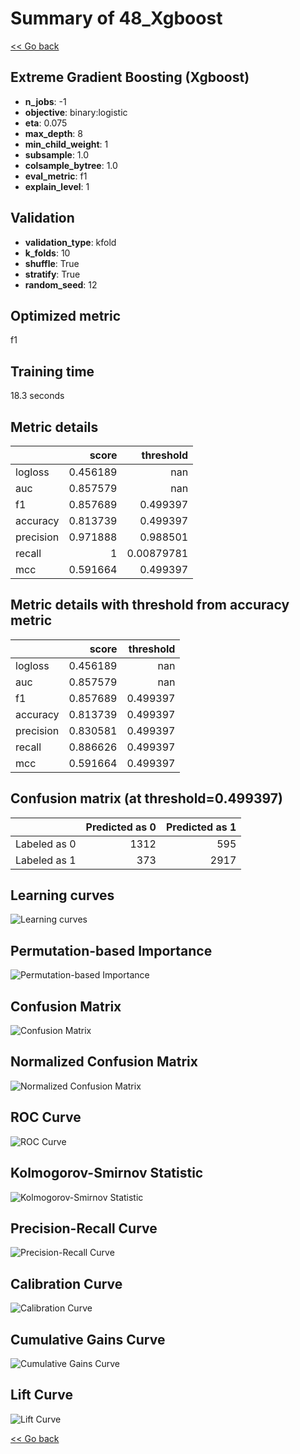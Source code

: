# Summary of 48_Xgboost

[<< Go back](../README.md)


## Extreme Gradient Boosting (Xgboost)
- **n_jobs**: -1
- **objective**: binary:logistic
- **eta**: 0.075
- **max_depth**: 8
- **min_child_weight**: 1
- **subsample**: 1.0
- **colsample_bytree**: 1.0
- **eval_metric**: f1
- **explain_level**: 1

## Validation
 - **validation_type**: kfold
 - **k_folds**: 10
 - **shuffle**: True
 - **stratify**: True
 - **random_seed**: 12

## Optimized metric
f1

## Training time

18.3 seconds

## Metric details
|           |    score |    threshold |
|:----------|---------:|-------------:|
| logloss   | 0.456189 | nan          |
| auc       | 0.857579 | nan          |
| f1        | 0.857689 |   0.499397   |
| accuracy  | 0.813739 |   0.499397   |
| precision | 0.971888 |   0.988501   |
| recall    | 1        |   0.00879781 |
| mcc       | 0.591664 |   0.499397   |


## Metric details with threshold from accuracy metric
|           |    score |   threshold |
|:----------|---------:|------------:|
| logloss   | 0.456189 |  nan        |
| auc       | 0.857579 |  nan        |
| f1        | 0.857689 |    0.499397 |
| accuracy  | 0.813739 |    0.499397 |
| precision | 0.830581 |    0.499397 |
| recall    | 0.886626 |    0.499397 |
| mcc       | 0.591664 |    0.499397 |


## Confusion matrix (at threshold=0.499397)
|              |   Predicted as 0 |   Predicted as 1 |
|:-------------|-----------------:|-----------------:|
| Labeled as 0 |             1312 |              595 |
| Labeled as 1 |              373 |             2917 |

## Learning curves
![Learning curves](learning_curves.png)

## Permutation-based Importance
![Permutation-based Importance](permutation_importance.png)
## Confusion Matrix

![Confusion Matrix](confusion_matrix.png)


## Normalized Confusion Matrix

![Normalized Confusion Matrix](confusion_matrix_normalized.png)


## ROC Curve

![ROC Curve](roc_curve.png)


## Kolmogorov-Smirnov Statistic

![Kolmogorov-Smirnov Statistic](ks_statistic.png)


## Precision-Recall Curve

![Precision-Recall Curve](precision_recall_curve.png)


## Calibration Curve

![Calibration Curve](calibration_curve_curve.png)


## Cumulative Gains Curve

![Cumulative Gains Curve](cumulative_gains_curve.png)


## Lift Curve

![Lift Curve](lift_curve.png)



[<< Go back](../README.md)
